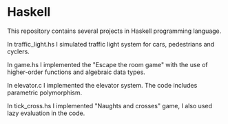 # Haskell

This repository contains several projects in Haskell programming language.

In traffic_light.hs I simulated traffic light system for cars, pedestrians and cyclers.

In game.hs I implemented the "Escape the room game" with the use of higher-order functions and algebraic data types.

In elevator.c I implemented the elevator system. The code includes parametric polymorphism.

In tick_cross.hs I implemented "Naughts and crosses" game, I also used lazy evaluation in the code.
